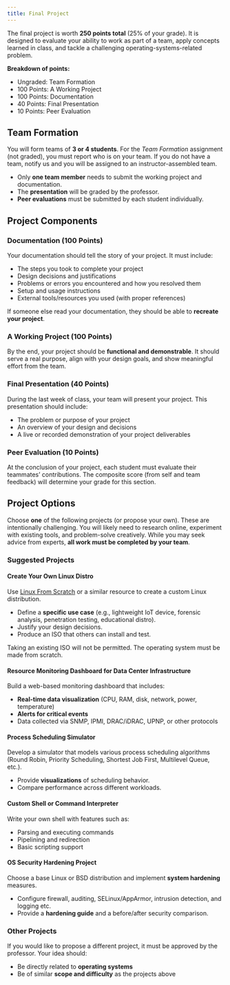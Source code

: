 ```yaml
---
title: Final Project
---
```


The final project is worth **250 points total** (25% of your grade). It is designed to evaluate your ability to work as part of a team, apply concepts learned in class, and tackle a challenging operating-systems-related problem.

**Breakdown of points:**

- Ungraded: Team Formation
- 100 Points: A Working Project
- 100 Points: Documentation
- 40 Points: Final Presentation
- 10 Points: Peer Evaluation

## Team Formation

You will form teams of **3 or 4 students**. For the *Team Formation* assignment (not graded), you must report who is on your team. If you do not have a team, notify us and you will be assigned to an instructor-assembled team.

- Only **one team member** needs to submit the working project and documentation.
- The **presentation** will be graded by the professor.
- **Peer evaluations** must be submitted by each student individually.
## Project Components

### Documentation (100 Points)

Your documentation should tell the story of your project. It must include:

* The steps you took to complete your project
* Design decisions and justifications
* Problems or errors you encountered and how you resolved them
* Setup and usage instructions
* External tools/resources you used (with proper references)

If someone else read your documentation, they should be able to **recreate your project**.

### A Working Project (100 Points)

By the end, your project should be **functional and demonstrable**. It should serve a real purpose, align with your design goals, and show meaningful effort from the team.

### Final Presentation (40 Points)

During the last week of class, your team will present your project. This presentation should include:

* The problem or purpose of your project
* An overview of your design and decisions
* A live or recorded demonstration of your project deliverables

### Peer Evaluation (10 Points)

At the conclusion of your project, each student must evaluate their teammates’ contributions. The composite score (from self and team feedback) will determine your grade for this section.

## Project Options

Choose **one** of the following projects (or propose your own). These are intentionally challenging. You will likely need to research online, experiment with existing tools, and problem-solve creatively. While you may seek advice from experts, **all work must be completed by your team**.

### Suggested Projects

#### Create Your Own Linux Distro

Use [Linux From Scratch](https://www.linuxfromscratch.org/) or a similar resource to create a custom Linux distribution.

- Define a **specific use case** (e.g., lightweight IoT device, forensic analysis, penetration testing, educational distro).
- Justify your design decisions.
- Produce an ISO that others can install and test.

Taking an existing ISO will not be permitted. The operating system must be made from scratch.

#### Resource Monitoring Dashboard for Data Center Infrastructure

Build a web-based monitoring dashboard that includes:

- **Real-time data visualization** (CPU, RAM, disk, network, power, temperature)
- **Alerts for critical events**
- Data collected via SNMP, IPMI, DRAC/iDRAC, UPNP, or other protocols

#### Process Scheduling Simulator

Develop a simulator that models various process scheduling algorithms (Round Robin, Priority Scheduling, Shortest Job First, Multilevel Queue, etc.).

- Provide **visualizations** of scheduling behavior.
- Compare performance across different workloads.

#### Custom Shell or Command Interpreter

Write your own shell with features such as:

- Parsing and executing commands
- Pipelining and redirection
- Basic scripting support

#### OS Security Hardening Project

Choose a base Linux or BSD distribution and implement **system hardening** measures.

- Configure firewall, auditing, SELinux/AppArmor, intrusion detection, and logging etc.
- Provide a **hardening guide** and a before/after security comparison.

### Other Projects

If you would like to propose a different project, it must be approved by the professor. Your idea should:

- Be directly related to **operating systems**
- Be of similar **scope and difficulty** as the projects above